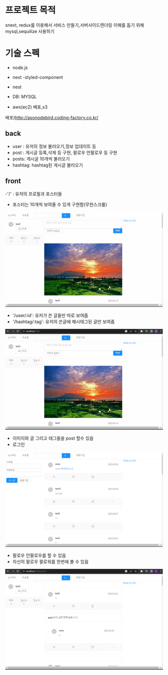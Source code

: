 # 프로젝트 목적


snext, redux를 이용해서 서비스 만들기,서버사이드렌더링 이해를 돕기 위해
mysql,sequilize 사용하기 


# 기술 스펙

- node.js
- next
  -styled-component

- nest
- DB: MYSQL
- aws(ec2) 배포,s3

배포)http://asonodebird.coding-factory.co.kr/

## back

- user : 유저의 정보 불러오기,정보 업데이트 등
- post : 게시글 등록,삭제 등 구현, 팔로우 언팔로우 등 구현
- posts: 게시글 10개씩 불러오기
- hashtag: hashtag된 게시글 불러오기

## front

-'/' : 유저의 프로필과 포스터들
- 포스터는 10개씩 보여줄 수 있게 구현함(무한스크롤)


![](nodebirdfollow.gif)



- '/user/:id': 유저가 쓴 글들만 따로 보여줌
- '/hashtag/:tag': 유저의 쓴글에 해시태그된 글만 보여줌

![](nodebirdhash.gif)


- 이미지와 글 그리고 태그들을 post 할수 있음
- 로그인

![](nodebirdmain.gif)


- 팔로우 언팔로우를 할 수 있음 
- 자신의 팔로우 팔로워를 한번에 볼 수 있음 

![](nodebirdprofile.gif)
